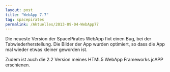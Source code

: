 ```yaml
---
layout: post
title: "WebApp 7.7"
tag: spacepirates
permalink: /Aktuelles/2013-09-04-WebApp77
---
```


Die neueste Version der SpacePirates WebApp fixt einen Bug, bei der Tabwiederherstellung. Die Bilder der App wurden optimiert, so dass die App mal wieder etwas kleiner geworden ist.

Zudem ist auch die 2.2 Version meines HTML5 WebApp Frameworks jcAPP erschienen.
